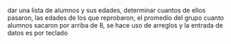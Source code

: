 dar una lista de alumnos y sus edades, determinar cuantos de ellos pasaron, las edades de los que reprobaron, el promedio del grupo
cuanto alumnos sacaron por arriba de 8, se hace uso de arreglos y la entrada de datos es por teclado
